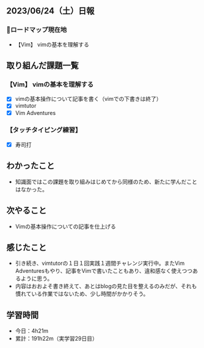 ## 2023/06/24（土）日報
### :round_pushpin:ロードマップ現在地
- 【Vim】 vimの基本を理解する
## 取り組んだ課題一覧
### 【Vim】 vimの基本を理解する
- [x] vimの基本操作について記事を書く（vimでの下書きは終了）
- [x] vimtutor
- [x] Vim Adventures
### 【タッチタイピング練習】
- [x] 寿司打
## わかったこと
- 知識面ではこの課題を取り組みはじめてから同様のため、新たに学んだことはなかった。
## 次やること
- Vimの基本操作についての記事を仕上げる
## 感じたこと
- 引き続き、vimtutorの１日１回実践１週間チャレンジ実行中。またVim Adventuresもやり、記事をVimで書いたこともあり、違和感なく使えつつあるように思う。
- 内容はおおよそ書き終えて、あとはblogの見た目を整えるのみだが、それも慣れている作業ではないため、少し時間がかかりそう。
## 学習時間
- 今日：4h21m
- 累計：191h22m（実学習29日目）
